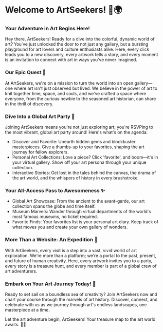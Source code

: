 <h1>Welcome to ArtSeekers! 🎨🌍 </h1>

<h3>Your Adventure in Art Begins Here!</h3>
Hey there, ArtSeekers! Ready for a dive into the colorful, dynamic world of art? You've just unlocked the door to not just any gallery, but a bursting playground for art lovers and culture enthusiasts alike. Here, every click leads you to a new discovery, every artwork tells a story, and every moment is an invitation to connect with art in ways you've never imagined.

<h3>Our Epic Quest 🚀</h3>
At ArtSeekers, we're on a mission to turn the world into an open gallery—one where art isn't just observed but lived. We believe in the power of art to knit together time, space, and souls, and we've crafted a space where everyone, from the curious newbie to the seasoned art historian, can share in the thrill of discovery.

<h3>Dive Into a Global Art Party 🎉</h3>
Joining ArtSeekers means you're not just exploring art; you're RSVPing to the most vibrant, global art party around! Here's what's on the agenda:
<br>
<ul>
<li>Discover and Favorite: Unearth hidden gems and blockbuster masterpieces. Give a thumbs-up to your favorites, shaping the art journey for fellow explorers.</li>
<li>Personal Art Collections: Love a piece? Click 'favorite', and boom—it's in your virtual gallery. Show off your art persona through your unique collection.</li>
<li>Interactive Stories: Get lost in the tales behind the canvas, the drama of the art world, and the whispers of history in every brushstroke.</li>
</ul>

<h3>Your All-Access Pass to Awesomeness ✨</h3>
<ul>
<li>Global Art Showcase: From the ancient to the avant-garde, our art collection spans the globe and time itself.</li>
<li>Museum Marvels: Wander through virtual departments of the world's most famous museums, no ticket required.</li>
<li>Favorite Finds: Your favorites list is your personal art diary. Keep track of what moves you and create your own gallery of wonders.</li>
</ul>

<h3>More Than a Website: An Expedition 🌌</h3>
With ArtSeekers, every visit is a step into a vast, vivid world of art exploration. We're more than a platform; we're a portal to the past, present, and future of human creativity. Here, every artwork invites you to a party, every story is a treasure hunt, and every member is part of a global crew of art adventurers.

<h3>Embark on Your Art Journey Today! 🚢</h3>
Ready to set sail on a boundless sea of creativity? Join ArtSeekers now and chart your course through the marvels of art history. Discover, connect, and celebrate with us as we journey through art's endless landscapes, one masterpiece at a time.

Let the art adventure begin, ArtSeekers! Your treasure map to the art world awaits. 🎨✨
